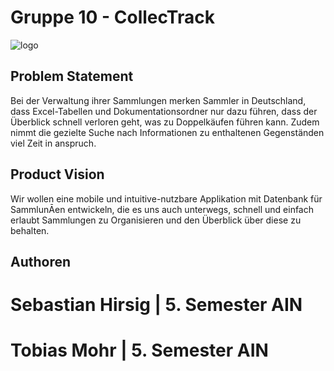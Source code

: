 # Gruppe 10 - CollecTrack

![logo](https://gitlab.in.htwg-konstanz.de/-/ide/project/mobile-anwendungen-ss221/gruppe-10/tree/development/-/logo_5000x5000.png/ "ConnecTrack Logo")

## Problem Statement

Bei der Verwaltung ihrer Sammlungen merken
Sammler in Deutschland, dass Excel-Tabellen und
Dokumentationsordner nur dazu führen, dass der
Überblick schnell verloren geht, was zu
Doppelkäufen führen kann. Zudem nimmt die
gezielte Suche nach Informationen zu enthaltenen
Gegenständen viel Zeit in anspruch.

## Product Vision

Wir wollen eine mobile und intuitive-nutzbare Applikation mit Datenbank für SammlunĀen entwickeln, die es uns auch
unterwegs, schnell und einfach erlaubt Sammlungen zu Organisieren und den Überblick über diese zu behalten.

## Authoren 
# Sebastian Hirsig | 5. Semester AIN
# Tobias Mohr | 5. Semester AIN